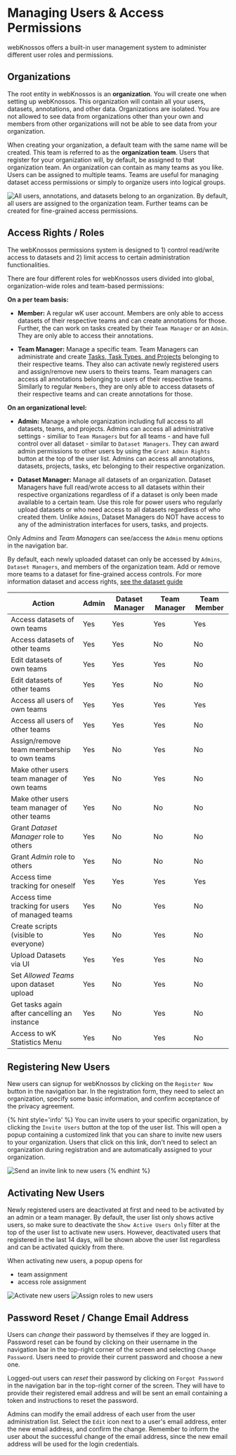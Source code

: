 # Managing Users & Access Permissions

webKnossos offers a built-in user management system to administer different user roles and permissions.


## Organizations

The root entity in webKnossos is an **organization**.
You will create one when setting up webKnossos.
This organization will contain all your users, datasets, annotations, and other data.
Organizations are isolated.
You are not allowed to see data from organizations other than your own and members from other organizations will not be able to see data from your organization.

When creating your organization, a default team with the same name will be created.
This team is referred to as the **organization team**.
Users that register for your organization will, by default, be assigned to that organization team.
An organization can contain as many teams as you like. 
Users can be assigned to multiple teams.
Teams are useful for managing dataset access permissions or simply to organize users into logical groups.

![All users, annotations, and datasets belong to an organization. By default, all users are assigned to the organization team. Further teams can be created for fine-grained access permissions.](images/teams.png)


## Access Rights / Roles

The webKnossos permissions system is designed to 1) control read/write access to datasets and 2) limit access to certain administration functionalities.

There are four different roles for webKnossos users divided into global, organization-wide roles and team-based permissions:

**On a per team basis:**

  - __Member:__ A regular wK user account. Members are only able to access datasets of their respective teams and can create annotations for those. Further, the can work on tasks created by their `Team Manager` or an `Admin`. They are only able to access their annotations.

  - __Team Manager:__ Manage a specific team. Team Managers can administrate and create [Tasks, Task Types, and Projects](./tasks.md) belonging to their respective teams. They also can activate newly registered users and assign/remove new users to theirs teams. Team managers can access all annotations belonging to users of their respective teams. Similarly to regular `Members`, they are only able to access datasets of their respective teams and can create annotations for those. 

**On an organizational level:** 

  - __Admin:__ Manage a whole organization including full access to all datasets, teams, and projects. Admins can access all administrative settings - similiar to `Team Managers` but for all teams - and have full control over all dataset - similar to `Dataset Managers`. They can award admin permissions to other users by using the `Grant Admin Rights` button at the top of the user list. Admins can access all annotations, datasets, projects, tasks, etc belonging to their respective organization.

  - __Dataset Manager:__ Manage all datasets of an organization. Dataset Managers have full read/wrote access to all datasets within their respective organizations regardless of if a dataset is only been made available to a certain team. Use this role for power users who regularly upload datasets or who need access to all datasets regardless of who created them.
  Unlike `Admins`, Dataset Managers do NOT have access to any of the administration interfaces for users, tasks, and projects.
  

Only *Admins* and *Team Managers* can see/access the `Admin` menu options in the navigation bar.

By default, each newly uploaded dataset can only be accessed by `Admins`, `Dataset Managers`, and members of the organization team. Add or remove more teams to a dataset for fine-grained access controls. For more information dataset and access rights, [see the dataset guide](./sharing.md#general)


| Action                                           	| Admin 	| Dataset Manager 	| Team Manager 	| Team Member 	|
|--------------------------------------------------	|-------	|-----------------	|--------------	|-------------	|
| Access datasets of own teams                        	| Yes   	| Yes             	| Yes          	| Yes         	|
| Access datasets of other teams                      	| Yes   	| Yes             	| No           	| No          	|
| Edit datasets of own teams                       	| Yes   	| Yes             	| Yes          	| No          	|
| Edit datasets of other teams                     	| Yes   	| Yes             	| No           	| No          	|
| Access all users of own teams                       	| Yes   	| Yes             	| Yes          	| Yes         	|
| Access all users of other teams                     	| Yes   	| Yes             	| Yes          	| No          	|
| Assign/remove team membership to own teams       	| Yes   	| No              	| Yes          	| No          	|
| Make other users team manager of own teams   	| Yes   	| No              	| Yes          	| No          	|
| Make other users team manager of other teams   	| Yes   	| No              	| No           	| No          	|
| Grant *Dataset Manager* role to others        	| Yes   	| No              	| No           	| No          	|
| Grant *Admin* role to others                           	| Yes   	| No              	| No           	| No          	|
| Access time tracking for oneself                       	| Yes   	| Yes             	| Yes          	| Yes         	|
| Access time tracking for users of managed teams          	| Yes   	| No              	| Yes          	| No          	|
| Create scripts (visible to everyone)            	| Yes   	| No              	| Yes          	| No          	|
| Upload Datasets via UI                           	| Yes   	| Yes             	| Yes          	| No          	|
| Set *Allowed Teams* upon dataset upload    	| Yes   	| No              	| Yes          	| No          	|
| Get tasks again after cancelling an instance     	| Yes   	| No              	| Yes          	| No          	|
| Access to wK Statistics Menu  	| Yes   	| No              	| Yes          	| No          	|


## Registering New Users

New users can signup for webKnossos by clicking on the `Register Now` button in the navigation bar.
In the registration form, they need to select an organization, specify some basic information, and confirm acceptance of the privacy agreement.

{% hint style='info' %}
You can invite users to your specific organization, by clicking the `Invite Users` button at the top of the user list. This will open a popup containing a customized link that you can share to invite new users to your organization.
Users that click on this link, don't need to select an organization during registration and are automatically assigned to your organization.

![Send an invite link to new users](./images/users_invite.png)
{% endhint %}


## Activating New Users

Newly registered users are deactivated at first and need to be activated by an admin or a team manager.
By default, the user list only shows active users, so make sure to deactivate the `Show Active Users Only` filter at the top of the user list to activate new users.
However, deactivated users that registered in the last 14 days, will be shown above the user list regardless and can be activated quickly from there.

When activating new users, a popup opens for
  - team assignment
  - access role assignment

![Activate new users](./images/users_activate1.png)
![Assign roles to new users](./images/users_activate2.png)

## Password Reset / Change Email Address

Users can _change_ their password by themselves if they are logged in. Password reset can be found by clicking on their username in the navigation bar in the top-right corner of the screen and selecting `Change Password`. Users need to provide their current password and choose a new one.

Logged-out users can _reset_ their password by clicking on `Forgot Password` in the navigation bar in the top-right corner of the screen. They will have to provide their registered email address and will be sent an email containing a token and instructions to reset the password.

Admins can modify the email address of each user from the user administration list. Select the `Edit` icon next to a user's email address, enter the new email address, and confirm the change. Remember to inform the user about the successful change of the email address, since the new email address will be used for the login credentials.
